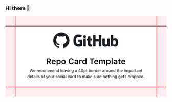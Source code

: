 ### Hi there 👋

<img src="https://github.com/Nkaleth/Nkaleth/blob/main/repository-open-graph-template.png" alt="banner that says Sarah hart Landolt - software developer, artist, designer">
<!--
**Nkaleth/Nkaleth** is a ✨ _special_ ✨ repository because its `README.md` (this file) appears on your GitHub profile.

Here are some ideas to get you started:

- 🔭 I’m currently working on ...
- 🌱 I’m currently learning ...
- 👯 I’m looking to collaborate on ...
- 🤔 I’m looking for help with ...
- 💬 Ask me about ...
- 📫 How to reach me: ...
- 😄 Pronouns: ...
- ⚡ Fun fact: ...
-->
